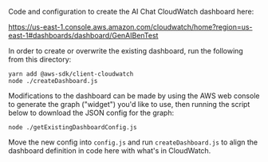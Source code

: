Code and configuration to create the AI Chat CloudWatch dashboard here:

https://us-east-1.console.aws.amazon.com/cloudwatch/home?region=us-east-1#dashboards/dashboard/GenAIBenTest

In order to create or overwrite the existing dashboard, run the following from this directory:

```
yarn add @aws-sdk/client-cloudwatch
node ./createDashboard.js
```

Modifications to the dashboard can be made by using the AWS web console to generate the graph ("widget") you'd like to use,
then running the script below to download the JSON config for the graph:

`node ./getExistingDashboardConfig.js`

Move the new config into `config.js` and run `createDashboard.js` to align
the dashboard definition in code here with what's in CloudWatch.
